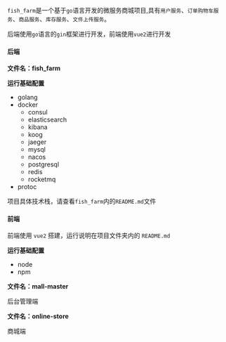 `fish_farm`是一个基于`go`语言开发的微服务商城项目,具有`用户服务`、`订单购物车服务`、`商品服务`、`库存服务`、`文件上传服务`。

后端使用`go`语言的`gin`框架进行开发，前端使用`vue2`进行开发

#### 后端

**文件名：fish_farm**

**运行基础配置**

- golang
- docker
  - consul
  - elasticsearch
  - kibana
  - koog
  - jaeger
  - mysql
  - nacos
  - postgresql
  - redis
  - rocketmq
- protoc

项目具体技术栈，请查看`fish_farm`内的`README.md`文件

#### 前端

前端使用 `vue2` 搭建，运行说明在项目文件夹内的 `README.md`

**运行基础配置**

- node
- npm

**文件名：mall-master**

后台管理端

**文件名：online-store**

商城端